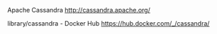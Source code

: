 Apache Cassandra  http://cassandra.apache.org/

library/cassandra - Docker Hub  https://hub.docker.com/_/cassandra/
